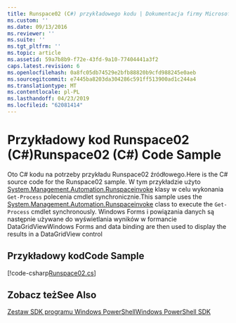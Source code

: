 ```yaml
---
title: Runspace02 (C#) przykładowego kodu | Dokumentacja firmy Microsoft
ms.custom: ''
ms.date: 09/13/2016
ms.reviewer: ''
ms.suite: ''
ms.tgt_pltfrm: ''
ms.topic: article
ms.assetid: 59a7b8b9-f72e-43fd-9a10-77404441a3f2
caps.latest.revision: 6
ms.openlocfilehash: 0a8fc05db74529e2bfb88820b9cfd988245e0aeb
ms.sourcegitcommit: e7445ba8203da304286c591ff513900ad1c244a4
ms.translationtype: MT
ms.contentlocale: pl-PL
ms.lasthandoff: 04/23/2019
ms.locfileid: "62081414"
---
```

# <a name="runspace02-c-code-sample"></a><span data-ttu-id="e8649-102">Przykładowy kod Runspace02 (C#)</span><span class="sxs-lookup"><span data-stu-id="e8649-102">Runspace02 (C#) Code Sample</span></span>

<span data-ttu-id="e8649-103">Oto C# kodu na potrzeby przykładu Runspace02 źródłowego.</span><span class="sxs-lookup"><span data-stu-id="e8649-103">Here is the C# source code for the Runspace02 sample.</span></span> <span data-ttu-id="e8649-104">W tym przykładzie użyto [System.Management.Automation.Runspaceinvoke](/dotnet/api/System.Management.Automation.RunspaceInvoke) klasy w celu wykonania `Get-Process` polecenia cmdlet synchronicznie.</span><span class="sxs-lookup"><span data-stu-id="e8649-104">This sample uses the [System.Management.Automation.Runspaceinvoke](/dotnet/api/System.Management.Automation.RunspaceInvoke) class to execute the `Get-Process` cmdlet synchronously.</span></span> <span data-ttu-id="e8649-105">Windows Forms i powiązania danych są następnie używane do wyświetlania wyników w formancie DataGridView</span><span class="sxs-lookup"><span data-stu-id="e8649-105">Windows Forms and data binding are then used to display the results in a DataGridView control</span></span>

## <a name="code-sample"></a><span data-ttu-id="e8649-106">Przykładowy kod</span><span class="sxs-lookup"><span data-stu-id="e8649-106">Code Sample</span></span>

[!code-csharp[Runspace02.cs](../../powershell-sdk-samples/SDK-2.0/csharp/Runspace02/Runspace02.cs#L11-L82 "Runspace02.cs")]

## <a name="see-also"></a><span data-ttu-id="e8649-107">Zobacz też</span><span class="sxs-lookup"><span data-stu-id="e8649-107">See Also</span></span>

[<span data-ttu-id="e8649-108">Zestaw SDK programu Windows PowerShell</span><span class="sxs-lookup"><span data-stu-id="e8649-108">Windows PowerShell SDK</span></span>](../windows-powershell-reference.md)